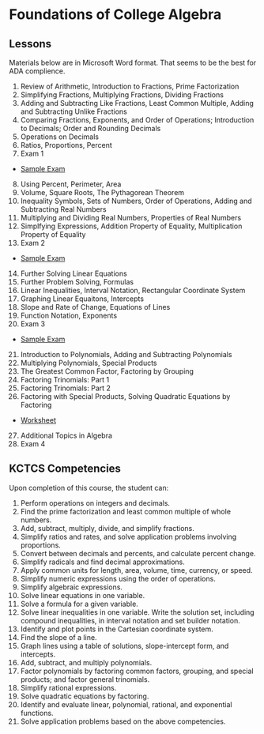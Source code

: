 # Foundations of College Algebra

## Lessons
Materials below are in Microsoft Word format.
That seems to be the best for ADA complience.

1. Review of Arithmetic, Introduction to Fractions, Prime Factorization
2. Simplifying Fractions, Multiplying Fractions, Dividing Fractions
3. Adding and Subtracting Like Fractions, Least Common Multiple, Adding and Subtracting Unlike Fractions
4. Comparing Fractions, Exponents, and Order of Operations; Introduction to Decimals; Order and Rounding Decimals
5. Operations on Decimals
6. Ratios, Proportions, Percent
7. Exam 1
- [Sample Exam](./MAT_061-Exam_3-Fall_2021_v2.docx)
8. Using Percent, Perimeter, Area
9. Volume, Square Roots, The Pythagorean Theorem
10. Inequality Symbols, Sets of Numbers, Order of Operations, Adding and Subtracting Real Numbers
11. Multiplying and Dividing Real Numbers, Properties of Real Numbers
12. Simplfying Expressions, Addition Property of Equality, Multiplication Property of Equality
13. Exam 2
- [Sample Exam](./MAT_061-Exam_2-Fall_2021_v2.docx)
14. Further Solving Linear Equations
15. Further Problem Solving, Formulas
16. Linear Inequalities, Interval Notation, Rectangular Coordinate System
17. Graphing Linear Equaitons, Intercepts
18. Slope and Rate of Change, Equations of Lines
19. Function Notation, Exponents
20. Exam 3
- [Sample Exam](./MAT_061-Exam_3-Fall_2021_v2.docx)
21. Introduction to Polynomials, Adding and Subtracting Polynomials
22. Multiplying Polynomials, Special Products
23. The Greatest Common Factor, Factoring by Grouping
24. Factoring Trinomials: Part 1
25. Factoring Trinomials: Part 2
26. Factoring with Special Products, Solving Quadratic Equations by Factoring
- [Worksheet](./MAT_061-26-Lesson_26.docx)
27. Additional Topics in Algebra
28. Exam 4

## KCTCS Competencies
Upon completion of this course, the student can:
1. Perform operations on integers and decimals.
2. Find the prime factorization and least common multiple of whole numbers.
3. Add, subtract, multiply, divide, and simplify fractions.
4. Simplify ratios and rates, and solve application problems involving proportions.
5. Convert between decimals and percents, and calculate percent change.
6. Simplify radicals and find decimal approximations.
7. Apply common units for length, area, volume, time, currency, or speed.
8. Simplify numeric expressions using the order of operations.
9. Simplify algebraic expressions.
10. Solve linear equations in one variable.
11. Solve a formula for a given variable.
12. Solve linear inequalities in one variable. Write the solution set, including compound inequalities, in interval notation and set builder notation.
13. Identify and plot points in the Cartesian coordinate system.
14. Find the slope of a line.
15. Graph lines using a table of solutions, slope-intercept form, and intercepts.
16. Add, subtract, and multiply polynomials.
17. Factor polynomials by factoring common factors, grouping, and special products; and factor general trinomials.
18. Simplify rational expressions.
19. Solve quadratic equations by factoring.
20. Identify and evaluate linear, polynomial, rational, and exponential functions.
21. Solve application problems based on the above competencies.
